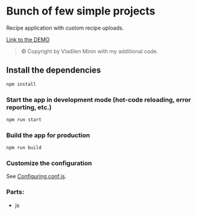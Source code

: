 # Bunch of few simple projects

Recipe application with custom recipe uploads.

[Link to the DEMO](https://jsfiddle.net/oscarhandsome/ujfykswg/2/)

> © Copyright by Vladilen Minin with my additional code.

## Install the dependencies

```bash
npm install
```

### Start the app in development mode (hot-code reloading, error reporting, etc.)

```bash
npm run start
```

### Build the app for production

```bash
npm run build
```

### Customize the configuration

See [Configuring conf.js]().

### Parts:

- js
